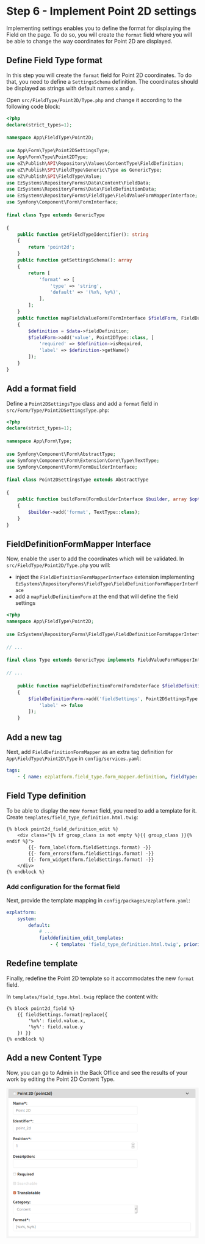 # Step 6 - Implement Point 2D settings

Implementing settings enables you to define the format for displaying the Field on the page.
To do so, you will create the `format` field where you will be able to change the way coordinates for Point 2D are displayed.

## Define Field Type format

In this step you will create the `format` field for Point 2D coordinates.
To do that, you need to define a `SettingsSchema` definition.
The coordinates should be displayed as strings with default names `x` and `y`.

Open `src/FieldType/Point2D/Type.php` and change it according to the following code block:

```php
<?php
declare(strict_types=1);

namespace App\FieldType\Point2D;

use App\Form\Type\Point2DSettingsType;
use App\Form\Type\Point2DType;
use eZ\Publish\API\Repository\Values\ContentType\FieldDefinition;
use eZ\Publish\SPI\FieldType\Generic\Type as GenericType;
use eZ\Publish\SPI\FieldType\Value;
use EzSystems\RepositoryForms\Data\Content\FieldData;
use EzSystems\RepositoryForms\Data\FieldDefinitionData;
use EzSystems\RepositoryForms\FieldType\FieldValueFormMapperInterface;
use Symfony\Component\Form\FormInterface;

final class Type extends GenericType

{
    public function getFieldTypeIdentifier(): string
    {
        return 'point2d';
    }
    public function getSettingsSchema(): array
    {
        return [
            'format' => [
                'type' => 'string',
                'default' => '(%x%, %y%)',
            ],
        ];
    }
    public function mapFieldValueForm(FormInterface $fieldForm, FieldData $data)
    {
        $definition = $data->fieldDefinition;
        $fieldForm->add('value', Point2DType::class, [
            'required' => $definition->isRequired,
            'label' => $definition->getName()
        ]);
    }
}
```

## Add a format field

Define a `Point2DSettingsType` class and add a `format` field in `src/Form/Type/Point2DSettingsType.php`:

```php
<?php
declare(strict_types=1);

namespace App\Form\Type;

use Symfony\Component\Form\AbstractType;
use Symfony\Component\Form\Extension\Core\Type\TextType;
use Symfony\Component\Form\FormBuilderInterface;

final class Point2DSettingsType extends AbstractType

{
    public function buildForm(FormBuilderInterface $builder, array $options)
    {
        $builder->add('format', TextType::class);
    }
}
```

## FieldDefinitionFormMapper Interface

Now, enable the user to add the coordinates which will be validated.
In `src/FieldType/Point2D/Type.php` you will:
 
- inject the `FieldDefinitionFormMapperInterface` extension implementing `EzSystems\RepositoryForms\FieldType\FieldDefinitionFormMapperInterface`
- add a `mapFieldDefinitionForm` at the end that will define the field settings

```php
<?php
namespace App\FieldType\Point2D;

use EzSystems\RepositoryForms\FieldType\FieldDefinitionFormMapperInterface;

// ...

final class Type extends GenericType implements FieldValueFormMapperInterface, FieldDefinitionFormMapperInterface

// ...

    public function mapFieldDefinitionForm(FormInterface $fieldDefinitionForm, FieldDefinitionData $data)
    {
        $fieldDefinitionForm->add('fieldSettings', Point2DSettingsType::class, [
            'label' => false
        ]);
    }
```

## Add a new tag

Next, add `FieldDefinitionFormMapper` as an extra tag definition for `App\FieldType\Point2D\Type` in `config/services.yaml`:

```yaml
tags:
    - { name: ezplatform.field_type.form_mapper.definition, fieldType: point2d }
```

## Field Type definition

To be able to display the new `format` field, you need to add a template for it.
Create `templates/field_type_definition.html.twig`:

```html+twig
{% block point2d_field_definition_edit %}
    <div class="{% if group_class is not empty %}{{ group_class }}{% endif %}">
        {{- form_label(form.fieldSettings.format) -}}
        {{- form_errors(form.fieldSettings.format) -}}
        {{- form_widget(form.fieldSettings.format) -}}
    </div>
{% endblock %}
```

### Add configuration for the format field

Next, provide the template mapping in `config/packages/ezplatform.yaml`:

```yaml
ezplatform:
    system:
        default:
            # ...
            fielddefinition_edit_templates:
                - { template: 'field_type_definition.html.twig', priority: 0 }
```

## Redefine template

Finally, redefine the Point 2D template so it accommodates the new `format` field.

In `templates/field_type.html.twig` replace the content with:

```html+twig
{% block point2d_field %}
    {{ fieldSettings.format|replace({
        '%x%': field.value.x,
        '%y%': field.value.y
    }) }}
{% endblock %}
```

## Add a new Content Type

Now, you can go to Admin in the Back Office and see the results of your work by editing the Point 2D Content Type.

![Point 2D definition with format field](img/field_definition_format_field.png)
